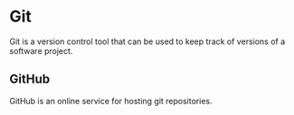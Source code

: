 # Git

Git is a version control tool that can be used to keep track of versions of a software project.

## GitHub

GitHub is an online service for hosting git repositories.







